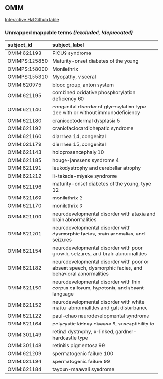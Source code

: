 ## OMIM
[Interactive FlatGithub table](https://flatgithub.com/monarch-initiative/mondo-ingest?filename=src/ontology/reports/omim_mapping_status.tsv)

### Unmapped mappable terms _(!excluded, !deprecated)_
| subject_id    | subject_label                                                                                           |
|:--------------|:--------------------------------------------------------------------------------------------------------|
| OMIM:621193   | FICUS syndrome                                                                                          |
| OMIMPS:125850 | Maturity-onset diabetes of the young                                                                    |
| OMIMPS:158000 | Monilethrix                                                                                             |
| OMIMPS:155310 | Myopathy, visceral                                                                                      |
| OMIM:620975   | blood group, anton system                                                                               |
| OMIM:621195   | combined oxidative phosphorylation deficiency 60                                                        |
| OMIM:621140   | congenital disorder of glycosylation type 1ee with or without immunodeficiency                          |
| OMIM:621180   | cranioectodermal dysplasia 5                                                                            |
| OMIM:621192   | craniofaciocardiohepatic syndrome                                                                       |
| OMIM:621160   | diarrhea 14, congenital                                                                                 |
| OMIM:621179   | diarrhea 15, congenital                                                                                 |
| OMIM:621143   | holoprosencephaly 10                                                                                    |
| OMIM:621185   | houge-janssens syndrome 4                                                                               |
| OMIM:621191   | leukodystrophy and cerebellar atrophy                                                                   |
| OMIM:621212   | li-takada-miyake syndrome                                                                               |
| OMIM:621196   | maturity-onset diabetes of the young, type 12                                                           |
| OMIM:621169   | monilethrix 2                                                                                           |
| OMIM:621170   | monilethrix 3                                                                                           |
| OMIM:621199   | neurodevelopmental disorder with ataxia and brain abnormalities                                         |
| OMIM:621201   | neurodevelopmental disorder with dysmorphic facies, brain anomalies, and seizures                       |
| OMIM:621154   | neurodevelopmental disorder with poor growth, seizures, and brain abnormalities                         |
| OMIM:621182   | neurodevelopmental disorder with poor or absent speech, dysmorphic facies, and behavioral abnormalities |
| OMIM:621150   | neurodevelopmental disorder with thin corpus callosum, hypotonia, and absent language                   |
| OMIM:621152   | neurodevelopmental disorder with white matter abnormalities and gait disturbance                        |
| OMIM:621122   | paul-chao neurodevelopmental syndrome                                                                   |
| OMIM:621164   | polycystic kidney disease 9, susceptibility to                                                          |
| OMIM:301149   | retinal dystrophy, x-linked, gardner-hardcastle type                                                    |
| OMIM:301148   | retinitis pigmentosa 99                                                                                 |
| OMIM:621209   | spermatogenic failure 100                                                                               |
| OMIM:621194   | spermatogenic failure 99                                                                                |
| OMIM:621184   | tayoun-maawali syndrome                                                                                 |